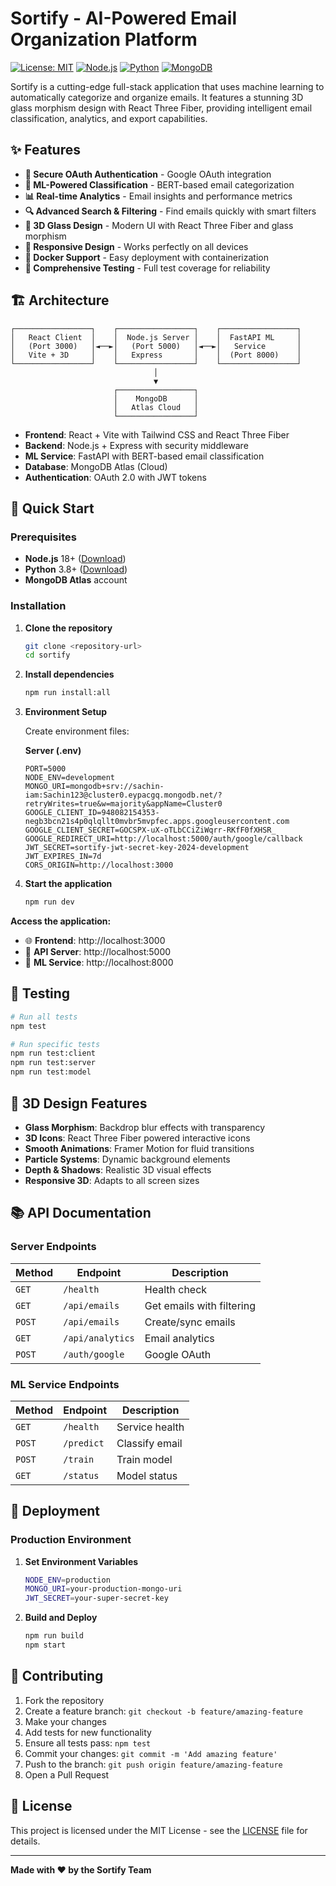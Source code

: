 # Sortify - AI-Powered Email Organization Platform

[![License: MIT](https://img.shields.io/badge/License-MIT-blue.svg)](https://opensource.org/licenses/MIT)
[![Node.js](https://img.shields.io/badge/Node.js-18+-green.svg)](https://nodejs.org/)
[![Python](https://img.shields.io/badge/Python-3.8+-blue.svg)](https://python.org/)
[![MongoDB](https://img.shields.io/badge/MongoDB-Atlas-green.svg)](https://mongodb.com/)

Sortify is a cutting-edge full-stack application that uses machine learning to automatically categorize and organize emails. It features a stunning 3D glass morphism design with React Three Fiber, providing intelligent email classification, analytics, and export capabilities.

## ✨ Features

- **🔐 Secure OAuth Authentication** - Google OAuth integration
- **🤖 ML-Powered Classification** - BERT-based email categorization
- **📊 Real-time Analytics** - Email insights and performance metrics
- **🔍 Advanced Search & Filtering** - Find emails quickly with smart filters
- **🎨 3D Glass Design** - Modern UI with React Three Fiber and glass morphism
- **📱 Responsive Design** - Works perfectly on all devices
- **🚀 Docker Support** - Easy deployment with containerization
- **🧪 Comprehensive Testing** - Full test coverage for reliability

## 🏗️ Architecture

```
┌─────────────────┐    ┌─────────────────┐    ┌─────────────────┐
│   React Client  │    │  Node.js Server │    │  FastAPI ML     │
│   (Port 3000)   │◄──►│   (Port 5000)   │◄──►│   Service       │
│   Vite + 3D     │    │   Express       │    │  (Port 8000)    │
└─────────────────┘    └─────────────────┘    └─────────────────┘
                                │
                                ▼
                       ┌─────────────────┐
                       │    MongoDB      │
                       │   Atlas Cloud   │
                       └─────────────────┘
```

- **Frontend**: React + Vite with Tailwind CSS and React Three Fiber
- **Backend**: Node.js + Express with security middleware
- **ML Service**: FastAPI with BERT-based email classification
- **Database**: MongoDB Atlas (Cloud)
- **Authentication**: OAuth 2.0 with JWT tokens

## 🚀 Quick Start

### Prerequisites

- **Node.js** 18+ ([Download](https://nodejs.org/))
- **Python** 3.8+ ([Download](https://python.org/))
- **MongoDB Atlas** account

### Installation

1. **Clone the repository**
   ```bash
   git clone <repository-url>
   cd sortify
   ```

2. **Install dependencies**
   ```bash
   npm run install:all
   ```

3. **Environment Setup**
   
   Create environment files:
   
   **Server (.env)**
   ```env
   PORT=5000
   NODE_ENV=development
   MONGO_URI=mongodb+srv://sachin-iam:Sachin123@cluster0.eypacgq.mongodb.net/?retryWrites=true&w=majority&appName=Cluster0
   GOOGLE_CLIENT_ID=948082154353-negb3bcn21s4p0qlqllt0mvbr5mvpfec.apps.googleusercontent.com
   GOOGLE_CLIENT_SECRET=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
   GOOGLE_REDIRECT_URI=http://localhost:5000/auth/google/callback
   JWT_SECRET=sortify-jwt-secret-key-2024-development
   JWT_EXPIRES_IN=7d
   CORS_ORIGIN=http://localhost:3000
   ```

4. **Start the application**
   ```bash
   npm run dev
   ```

**Access the application:**
- 🌐 **Frontend**: http://localhost:3000
- 🔌 **API Server**: http://localhost:5000
- 🤖 **ML Service**: http://localhost:8000

## 🧪 Testing

```bash
# Run all tests
npm test

# Run specific tests
npm run test:client
npm run test:server
npm run test:model
```

## 🎨 3D Design Features

- **Glass Morphism**: Backdrop blur effects with transparency
- **3D Icons**: React Three Fiber powered interactive icons
- **Smooth Animations**: Framer Motion for fluid transitions
- **Particle Systems**: Dynamic background elements
- **Depth & Shadows**: Realistic 3D visual effects
- **Responsive 3D**: Adapts to all screen sizes

## 📚 API Documentation

### Server Endpoints

| Method | Endpoint | Description |
|--------|----------|-------------|
| `GET` | `/health` | Health check |
| `GET` | `/api/emails` | Get emails with filtering |
| `POST` | `/api/emails` | Create/sync emails |
| `GET` | `/api/analytics` | Email analytics |
| `POST` | `/auth/google` | Google OAuth |

### ML Service Endpoints

| Method | Endpoint | Description |
|--------|----------|-------------|
| `GET` | `/health` | Service health |
| `POST` | `/predict` | Classify email |
| `POST` | `/train` | Train model |
| `GET` | `/status` | Model status |

## 🚀 Deployment

### Production Environment

1. **Set Environment Variables**
   ```bash
   NODE_ENV=production
   MONGO_URI=your-production-mongo-uri
   JWT_SECRET=your-super-secret-key
   ```

2. **Build and Deploy**
   ```bash
   npm run build
   npm start
   ```

## 🤝 Contributing

1. Fork the repository
2. Create a feature branch: `git checkout -b feature/amazing-feature`
3. Make your changes
4. Add tests for new functionality
5. Ensure all tests pass: `npm test`
6. Commit your changes: `git commit -m 'Add amazing feature'`
7. Push to the branch: `git push origin feature/amazing-feature`
8. Open a Pull Request

## 📄 License

This project is licensed under the MIT License - see the [LICENSE](LICENSE) file for details.

---

**Made with ❤️ by the Sortify Team**

